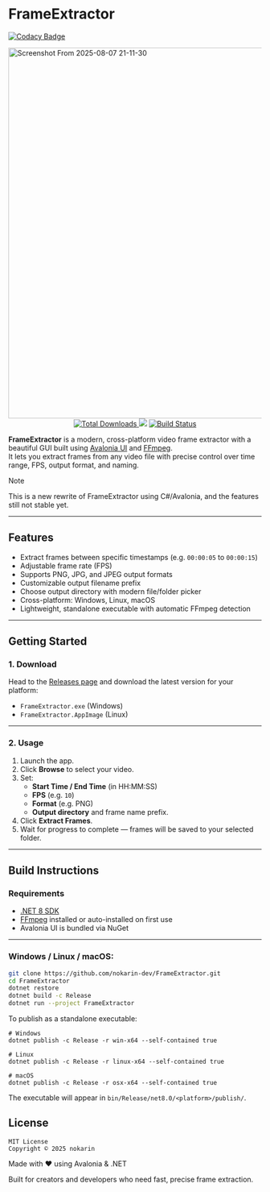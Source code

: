 # FrameExtractor

[![Codacy Badge](https://api.codacy.com/project/badge/Grade/272a25a7e6be4c0ab93113542e92e3dc)](https://app.codacy.com/gh/nokarin-dev/FrameExtractor?utm_source=github.com&utm_medium=referral&utm_content=nokarin-dev/FrameExtractor&utm_campaign=Badge_Grade)

<img width="1366" height="736" alt="Screenshot From 2025-08-07 21-11-30" src="https://github.com/user-attachments/assets/31d82e9f-2553-4fbc-b925-9cf1eaf303e1" />

<div align="center">
  <a href="https://github.strivo.xyz/nekoui-download/releases">
    <img src="https://img.shields.io/github/downloads/nokarin-dev/frameextractor/total?logo=github&labelColor=gray&color=black" alt="Total Downloads" />
  </a>
  <img src="https://img.shields.io/github/v/release/nokarin-dev/FrameExtractor?style=flat-square" />
  <a href="https://github.com/nokarin-dev/FrameExtractor/actions/workflows/build.yml">
    <img src="https://github.com/nokarin-dev/FrameExtractor/actions/workflows/build.yml/badge.svg" alt="Build Status" />
  </a>
</div>

**FrameExtractor** is a modern, cross-platform video frame extractor with a beautiful GUI built using [Avalonia UI](https://avaloniaui.net/) and [FFmpeg](https://ffmpeg.org/).  
It lets you extract frames from any video file with precise control over time range, FPS, output format, and naming.

> [!NOTE]
> This is a new rewrite of FrameExtractor using C#/Avalonia, and the features still not stable yet.

---

## Features

- Extract frames between specific timestamps (e.g. `00:00:05` to `00:00:15`)
- Adjustable frame rate (FPS)
- Supports PNG, JPG, and JPEG output formats
- Customizable output filename prefix
- Choose output directory with modern file/folder picker
- Cross-platform: Windows, Linux, macOS
- Lightweight, standalone executable with automatic FFmpeg detection

---

## Getting Started

### 1. Download

Head to the [Releases page](https://github.com/nokarin-dev/FrameExtractor/releases) and download the latest version for your platform:

- `FrameExtractor.exe` (Windows)
- `FrameExtractor.AppImage` (Linux)

---

### 2. Usage

1. Launch the app.
2. Click **Browse** to select your video.
3. Set:
    - **Start Time / End Time** (in HH:MM:SS)
    - **FPS** (e.g. `10`)
    - **Format** (e.g. PNG)
    - **Output directory** and frame name prefix.
4. Click **Extract Frames**.
5. Wait for progress to complete — frames will be saved to your selected folder.

---

## Build Instructions

### Requirements

- [.NET 8 SDK](https://dotnet.microsoft.com/download/dotnet/8.0)
- [FFmpeg](https://ffmpeg.org/) installed or auto-installed on first use
- Avalonia UI is bundled via NuGet

---

### Windows / Linux / macOS:

```bash
git clone https://github.com/nokarin-dev/FrameExtractor.git
cd FrameExtractor
dotnet restore
dotnet build -c Release
dotnet run --project FrameExtractor
```
To publish as a standalone executable:
```
# Windows
dotnet publish -c Release -r win-x64 --self-contained true

# Linux
dotnet publish -c Release -r linux-x64 --self-contained true

# macOS
dotnet publish -c Release -r osx-x64 --self-contained true
```
The executable will appear in `bin/Release/net8.0/<platform>/publish/`.

## License
```
MIT License
Copyright © 2025 nokarin
```
Made with ❤️ using Avalonia & .NET

Built for creators and developers who need fast, precise frame extraction.
